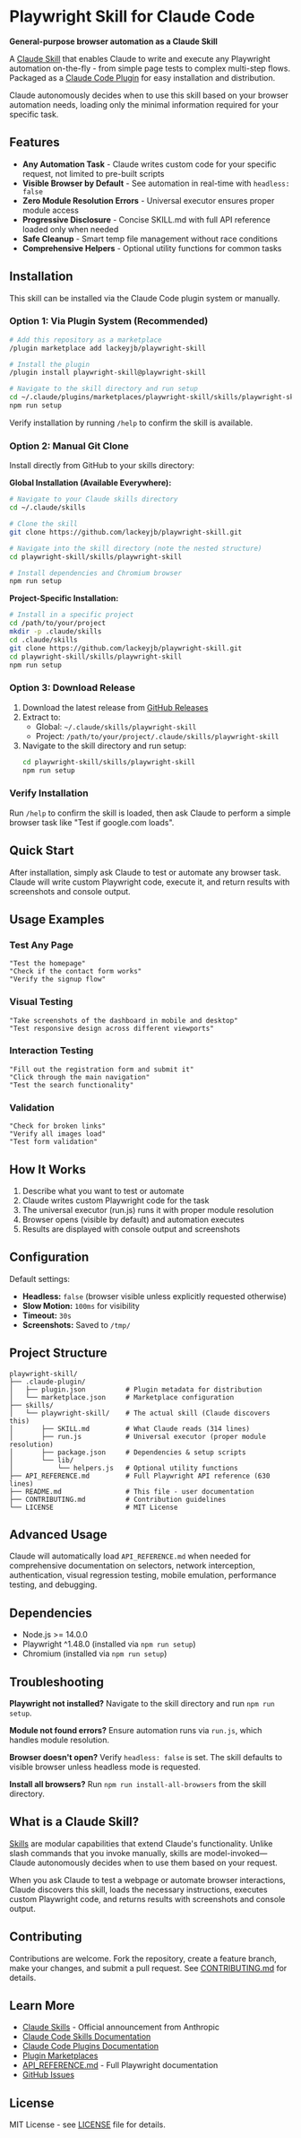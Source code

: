 # Playwright Skill for Claude Code

**General-purpose browser automation as a Claude Skill**

A [Claude Skill](https://www.anthropic.com/news/skills) that enables Claude to write and execute any Playwright automation on-the-fly - from simple page tests to complex multi-step flows. Packaged as a [Claude Code Plugin](https://docs.claude.com/en/docs/claude-code/plugins) for easy installation and distribution.

Claude autonomously decides when to use this skill based on your browser automation needs, loading only the minimal information required for your specific task.

## Features

- **Any Automation Task** - Claude writes custom code for your specific request, not limited to pre-built scripts
- **Visible Browser by Default** - See automation in real-time with `headless: false`
- **Zero Module Resolution Errors** - Universal executor ensures proper module access
- **Progressive Disclosure** - Concise SKILL.md with full API reference loaded only when needed
- **Safe Cleanup** - Smart temp file management without race conditions
- **Comprehensive Helpers** - Optional utility functions for common tasks

## Installation

This skill can be installed via the Claude Code plugin system or manually.

### Option 1: Via Plugin System (Recommended)

```bash
# Add this repository as a marketplace
/plugin marketplace add lackeyjb/playwright-skill

# Install the plugin
/plugin install playwright-skill@playwright-skill

# Navigate to the skill directory and run setup
cd ~/.claude/plugins/marketplaces/playwright-skill/skills/playwright-skill
npm run setup
```

Verify installation by running `/help` to confirm the skill is available.

### Option 2: Manual Git Clone

Install directly from GitHub to your skills directory:

**Global Installation (Available Everywhere):**
```bash
# Navigate to your Claude skills directory
cd ~/.claude/skills

# Clone the skill
git clone https://github.com/lackeyjb/playwright-skill.git

# Navigate into the skill directory (note the nested structure)
cd playwright-skill/skills/playwright-skill

# Install dependencies and Chromium browser
npm run setup
```

**Project-Specific Installation:**
```bash
# Install in a specific project
cd /path/to/your/project
mkdir -p .claude/skills
cd .claude/skills
git clone https://github.com/lackeyjb/playwright-skill.git
cd playwright-skill/skills/playwright-skill
npm run setup
```

### Option 3: Download Release

1. Download the latest release from [GitHub Releases](https://github.com/lackeyjb/playwright-skill/releases)
2. Extract to:
   - Global: `~/.claude/skills/playwright-skill`
   - Project: `/path/to/your/project/.claude/skills/playwright-skill`
3. Navigate to the skill directory and run setup:
   ```bash
   cd playwright-skill/skills/playwright-skill
   npm run setup
   ```

### Verify Installation

Run `/help` to confirm the skill is loaded, then ask Claude to perform a simple browser task like "Test if google.com loads".

## Quick Start

After installation, simply ask Claude to test or automate any browser task. Claude will write custom Playwright code, execute it, and return results with screenshots and console output.

## Usage Examples

### Test Any Page
```
"Test the homepage"
"Check if the contact form works"
"Verify the signup flow"
```

### Visual Testing
```
"Take screenshots of the dashboard in mobile and desktop"
"Test responsive design across different viewports"
```

### Interaction Testing
```
"Fill out the registration form and submit it"
"Click through the main navigation"
"Test the search functionality"
```

### Validation
```
"Check for broken links"
"Verify all images load"
"Test form validation"
```

## How It Works

1. Describe what you want to test or automate
2. Claude writes custom Playwright code for the task
3. The universal executor (run.js) runs it with proper module resolution
4. Browser opens (visible by default) and automation executes
5. Results are displayed with console output and screenshots

## Configuration

Default settings:
- **Headless:** `false` (browser visible unless explicitly requested otherwise)
- **Slow Motion:** `100ms` for visibility
- **Timeout:** `30s`
- **Screenshots:** Saved to `/tmp/`

## Project Structure

```
playwright-skill/
├── .claude-plugin/
│   ├── plugin.json          # Plugin metadata for distribution
│   └── marketplace.json     # Marketplace configuration
├── skills/
│   └── playwright-skill/    # The actual skill (Claude discovers this)
│       ├── SKILL.md         # What Claude reads (314 lines)
│       ├── run.js           # Universal executor (proper module resolution)
│       ├── package.json     # Dependencies & setup scripts
│       └── lib/
│           └── helpers.js   # Optional utility functions
├── API_REFERENCE.md         # Full Playwright API reference (630 lines)
├── README.md                # This file - user documentation
├── CONTRIBUTING.md          # Contribution guidelines
└── LICENSE                  # MIT License
```

## Advanced Usage

Claude will automatically load `API_REFERENCE.md` when needed for comprehensive documentation on selectors, network interception, authentication, visual regression testing, mobile emulation, performance testing, and debugging.

## Dependencies

- Node.js >= 14.0.0
- Playwright ^1.48.0 (installed via `npm run setup`)
- Chromium (installed via `npm run setup`)

## Troubleshooting

**Playwright not installed?**
Navigate to the skill directory and run `npm run setup`.

**Module not found errors?**
Ensure automation runs via `run.js`, which handles module resolution.

**Browser doesn't open?**
Verify `headless: false` is set. The skill defaults to visible browser unless headless mode is requested.

**Install all browsers?**
Run `npm run install-all-browsers` from the skill directory.

## What is a Claude Skill?

[Skills](https://www.anthropic.com/news/skills) are modular capabilities that extend Claude's functionality. Unlike slash commands that you invoke manually, skills are model-invoked—Claude autonomously decides when to use them based on your request.

When you ask Claude to test a webpage or automate browser interactions, Claude discovers this skill, loads the necessary instructions, executes custom Playwright code, and returns results with screenshots and console output.

## Contributing

Contributions are welcome. Fork the repository, create a feature branch, make your changes, and submit a pull request. See [CONTRIBUTING.md](CONTRIBUTING.md) for details.

## Learn More

- [Claude Skills](https://www.anthropic.com/news/skills) - Official announcement from Anthropic
- [Claude Code Skills Documentation](https://docs.claude.com/en/docs/claude-code/skills)
- [Claude Code Plugins Documentation](https://docs.claude.com/en/docs/claude-code/plugins)
- [Plugin Marketplaces](https://docs.claude.com/en/docs/claude-code/plugin-marketplaces)
- [API_REFERENCE.md](API_REFERENCE.md) - Full Playwright documentation
- [GitHub Issues](https://github.com/lackeyjb/playwright-skill/issues)

## License

MIT License - see [LICENSE](LICENSE) file for details.
